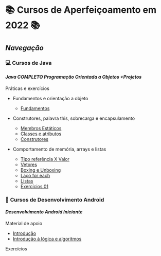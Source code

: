 # 📚 Cursos de Aperfeiçoamento em 2022 📚

## _Navegação_

### 💻 **Cursos de Java**

#### _Java COMPLETO Programação Orientada a Objetos +Projetos_

Práticas e exercícios

- Fundamentos e orientação a objeto

  - [Fundamentos](/Java/CursoUdemyJava/curso_programacao/)

- Construtores, palavra this, sobrecarga e encapsulamento

  - [Membros Estáticos](/Java/CursoUdemyJava/boxingEunboxing/)
  - [Classes e atributos](/Java/CursoUdemyJava/exerciciosClassesEAtributos/)
  - [Construtores](/Java/CursoUdemyJava/exercicios_contrutores/)

- Comportamento de memória, arrays e listas

  - [Tipo referência X Valor](/Java/CursoUdemyJava/tiposReferenciaTiposValor/)
  - [Vetores](/Java/CursoUdemyJava/vetores/)
  - [Boxing e Unboxing](/Java/CursoUdemyJava/boxingEunboxing/)
  - [Laço for each](/Java/CursoUdemyJava/lacoForEach/)
  - [Listas](/Java/CursoUdemyJava/listasParte02/)
  - [Exercícios 01](/Java/CursoUdemyJava/exerciciosListas/)

### 📱 **Cursos de Desenvolvimento Android**

#### _Desenvolvimento Android Iniciante_

Material de apoio

- [Introdução](/Android/CursoUdemyAndroidIniciante/Introducao/)
- [Introdução à lógica e algoritmos](/Android/CursoUdemyAndroidIniciante/Introducao/)

Exercícios
